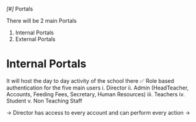 *[#]* Portals 

There will be 2 main Portals 
1. Internal Portals 
2. External Portals 

# Internal Portals
It will host the day to day activity of the school there 
✅ Role based authentication for the five main users 
i. Director
ii. Admin (HeadTeacher, Accounts, Feeding Fees, Secretary, Human Resources)
iii. Teachers 
iv. Student 
v. Non Teaching Staff 

-> Director has access to every account and can perform every action 
-> 


